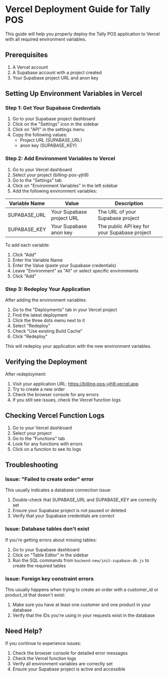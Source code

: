 # Vercel Deployment Guide for Tally POS

This guide will help you properly deploy the Tally POS application to Vercel with all required environment variables.

## Prerequisites

1. A Vercel account
2. A Supabase account with a project created
3. Your Supabase project URL and anon key

## Setting Up Environment Variables in Vercel

### Step 1: Get Your Supabase Credentials

1. Go to your Supabase project dashboard
2. Click on the "Settings" icon in the sidebar
3. Click on "API" in the settings menu
4. Copy the following values:
   - Project URL (SUPABASE_URL)
   - anon key (SUPABASE_KEY)

### Step 2: Add Environment Variables to Vercel

1. Go to your Vercel dashboard
2. Select your project (billing-pos-yjh9)
3. Go to the "Settings" tab
4. Click on "Environment Variables" in the left sidebar
5. Add the following environment variables:

| Variable Name | Value | Description |
|---------------|-------|-------------|
| SUPABASE_URL | Your Supabase project URL | The URL of your Supabase project |
| SUPABASE_KEY | Your Supabase anon key | The public API key for your Supabase project |

To add each variable:
1. Click "Add"
2. Enter the Variable Name
3. Enter the Value (paste your Supabase credentials)
4. Leave "Environment" as "All" or select specific environments
5. Click "Add"

### Step 3: Redeploy Your Application

After adding the environment variables:

1. Go to the "Deployments" tab in your Vercel project
2. Find the latest deployment
3. Click the three dots menu next to it
4. Select "Redeploy"
5. Check "Use existing Build Cache"
6. Click "Redeploy"

This will redeploy your application with the new environment variables.

## Verifying the Deployment

After redeployment:

1. Visit your application URL: https://billing-pos-yjh9.vercel.app
2. Try to create a new order
3. Check the browser console for any errors
4. If you still see issues, check the Vercel function logs

## Checking Vercel Function Logs

1. Go to your Vercel dashboard
2. Select your project
3. Go to the "Functions" tab
4. Look for any functions with errors
5. Click on a function to see its logs

## Troubleshooting

### Issue: "Failed to create order" error

This usually indicates a database connection issue:

1. Double-check that SUPABASE_URL and SUPABASE_KEY are correctly set
2. Ensure your Supabase project is not paused or deleted
3. Verify that your Supabase credentials are correct

### Issue: Database tables don't exist

If you're getting errors about missing tables:

1. Go to your Supabase dashboard
2. Click on "Table Editor" in the sidebar
3. Run the SQL commands from `backend-new/init-supabase-db.js` to create the required tables

### Issue: Foreign key constraint errors

This usually happens when trying to create an order with a customer_id or product_id that doesn't exist:

1. Make sure you have at least one customer and one product in your database
2. Verify that the IDs you're using in your requests exist in the database

## Need Help?

If you continue to experience issues:

1. Check the browser console for detailed error messages
2. Check the Vercel function logs
3. Verify all environment variables are correctly set
4. Ensure your Supabase project is active and accessible
